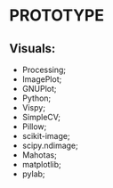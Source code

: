 # PROTOTYPE
## Visuals:
* Processing;
* ImagePlot;
* GNUPlot;
* Python;
*   Vispy;
*   SimpleCV;
*   Pillow;
*   scikit-image;
*   scipy.ndimage;
*   Mahotas;
*   matplotlib;
*   pylab;
